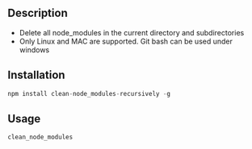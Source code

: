 ## Description
- Delete all node_modules in the current directory and subdirectories
- Only Linux and MAC are supported. Git bash can be used under windows

## Installation
```js
npm install clean-node_modules-recursively -g
```

## Usage
```js
clean_node_modules
```
